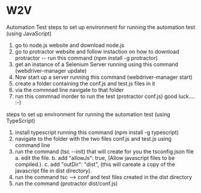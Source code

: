 # W2V
Automation Test
steps to set up environment for running the automation test (using JavaScript)
1. go to node.js website and download node.js
2. go to protractor website and follow instaction on how to download protractor -- run this command (npm install -g protractor)
3. get an instance of a Selenium Server running using this command (webdriver-manager update)
4. Now start up a server running this command (webdriver-manager start)
5. create a folder containing the conf.js and test.js files in it
6. via the commnad line navigate to that folder
7. run this commnad inorder to run the test (protractor conf.js)
good luck.... :-)


steps to set up environment for running the automation test (using TypeScript)
1. install typescript running this command (npm install -g typescript)
2. navigate to the folder with the two files conf.js and test.js using command line
3. run the command (tsc --init) that will create for you the tsconfig.json file
  a. edit the file.
  b. add "allowJs": true, (Allow javascript files to be compiled.).
  c. add  "outDir": "dist",  (this will careate a copy of the javascript file in dist directory).
4. run the command tsc --> conf and test files created in the dist directory
5. run the command (protractor dist/conf.js)
